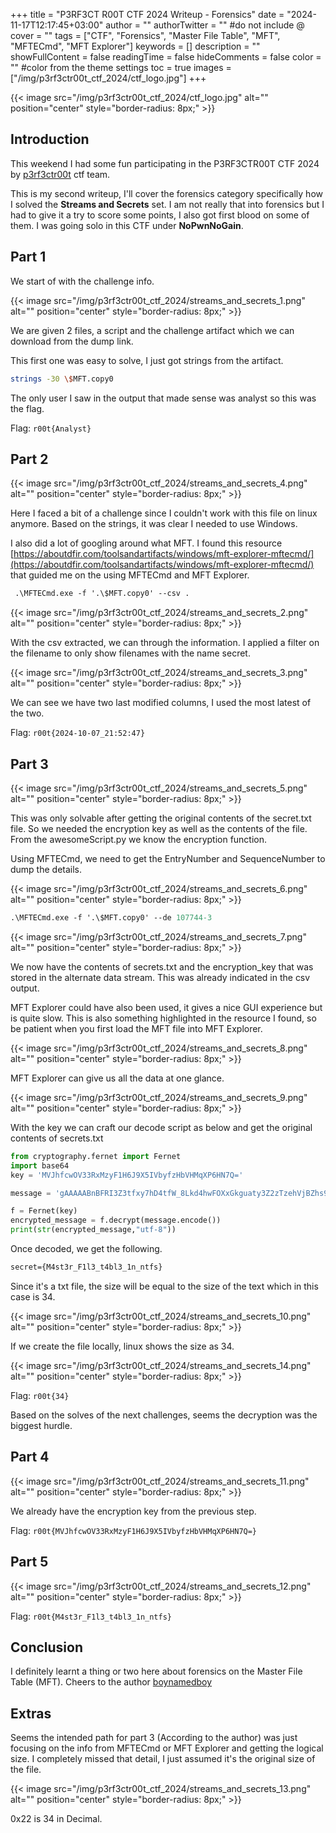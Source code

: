 +++
title = "P3RF3CT R00T CTF 2024 Writeup - Forensics"
date = "2024-11-17T12:17:45+03:00"
author = ""
authorTwitter = "" #do not include @
cover = ""
tags = ["CTF", "Forensics", "Master File Table", "MFT", "MFTECmd", "MFT Explorer"]
keywords = []
description = ""
showFullContent = false
readingTime = false
hideComments = false
color = "" #color from the theme settings
toc = true
images = ["/img/p3rf3ctr00t_ctf_2024/ctf_logo.jpg"]
+++

<!--more-->
{{< image src="/img/p3rf3ctr00t_ctf_2024/ctf_logo.jpg" alt="" position="center" style="border-radius: 8px;" >}}

## Introduction
This weekend I had some fun participating in the P3RF3CTR00T CTF 2024 by [p3rf3ctr00t](https://twitter.com/p3rf3ctr00t) ctf team.

This is my second writeup, I'll cover the forensics category specifically how I solved the **Streams and Secrets** set. I am not really that into forensics but I had to give it a try to score some points, I also got first blood on some of them. I was going solo in this CTF under **NoPwnNoGain**.

## Part 1

We start of with the challenge info.

{{< image src="/img/p3rf3ctr00t_ctf_2024/streams_and_secrets_1.png" alt="" position="center" style="border-radius: 8px;" >}}

We are given 2 files, a script and the challenge artifact which we can download from the dump link.

This first one was easy to solve, I just got strings from the artifact.

```sh
strings -30 \$MFT.copy0
```
The only user I saw in the output that made sense was analyst so this was the flag.

Flag: `r00t{Analyst}`

## Part 2

{{< image src="/img/p3rf3ctr00t_ctf_2024/streams_and_secrets_4.png" alt="" position="center" style="border-radius: 8px;" >}}


Here I faced a bit of a challenge since I couldn't work with this file on linux anymore. Based on the strings, it was clear I needed to use Windows. 

I also did a lot of googling around what MFT. I found this resource [https://aboutdfir.com/toolsandartifacts/windows/mft-explorer-mftecmd/](https://aboutdfir.com/toolsandartifacts/windows/mft-explorer-mftecmd/) that guided me on the using MFTECmd and MFT Explorer.

```ps
 .\MFTECmd.exe -f '.\$MFT.copy0' --csv .
 ```
{{< image src="/img/p3rf3ctr00t_ctf_2024/streams_and_secrets_2.png" alt="" position="center" style="border-radius: 8px;" >}}

With the csv extracted, we can through the information. I applied a filter on the filename to only show filenames with the name secret.

{{< image src="/img/p3rf3ctr00t_ctf_2024/streams_and_secrets_3.png" alt="" position="center" style="border-radius: 8px;" >}}

We can see we have two last modified columns, I used the most latest of the two.

Flag: `r00t{2024-10-07_21:52:47}`

## Part 3

{{< image src="/img/p3rf3ctr00t_ctf_2024/streams_and_secrets_5.png" alt="" position="center" style="border-radius: 8px;" >}}

This was only solvable after getting the original contents of the secret.txt file. So we needed the encryption key as well as the contents of the file. From the awesomeScript.py we know the encryption function.

Using MFTECmd, we need to get the EntryNumber and SequenceNumber to dump the details.

{{< image src="/img/p3rf3ctr00t_ctf_2024/streams_and_secrets_6.png" alt="" position="center" style="border-radius: 8px;" >}}


```ps
.\MFTECmd.exe -f '.\$MFT.copy0' --de 107744-3
```

{{< image src="/img/p3rf3ctr00t_ctf_2024/streams_and_secrets_7.png" alt="" position="center" style="border-radius: 8px;" >}}

We now have the contents of secrets.txt and the encryption_key that was stored in the alternate data stream. This was already indicated in the csv output.

MFT Explorer could have also been used, it gives a nice GUI experience but is quite slow. This is also something highlighted in the resource I found, so be patient when you first load the MFT file into MFT Explorer.

{{< image src="/img/p3rf3ctr00t_ctf_2024/streams_and_secrets_8.png" alt="" position="center" style="border-radius: 8px;" >}}

MFT Explorer can give us all the data at one glance.

{{< image src="/img/p3rf3ctr00t_ctf_2024/streams_and_secrets_9.png" alt="" position="center" style="border-radius: 8px;" >}}


With the key we can craft our decode script as below and get the original contents of secrets.txt

```py
from cryptography.fernet import Fernet
import base64
key = 'MVJhfcwOV33RxMzyF1H6J9X5IVbyfzHbVHMqXP6HN7Q=' 

message = 'gAAAAABnBFRI3Z3tfxy7hD4tfW_8Lkd4hwFOXxGkguaty3Z2zTzehVjBZhs9Q57y8g--0rTvkaZw44o-Nc0NxLFHqEYPiLab0FYXf7Y-34Rz27tKq_IFClITfXafCFR5BQb07PawxhP-'

f = Fernet(key)
encrypted_message = f.decrypt(message.encode())
print(str(encrypted_message,"utf-8"))
```
Once decoded, we get the following.

```txt
secret={M4st3r_F1l3_t4bl3_1n_ntfs}
```

Since it's a txt file, the size will be equal to the size of the text which in this case is 34.

{{< image src="/img/p3rf3ctr00t_ctf_2024/streams_and_secrets_10.png" alt="" position="center" style="border-radius: 8px;" >}}

If we create the file locally, linux shows the size as 34.

{{< image src="/img/p3rf3ctr00t_ctf_2024/streams_and_secrets_14.png" alt="" position="center" style="border-radius: 8px;" >}}

Flag: `r00t{34}`

Based on the solves of the next challenges, seems the decryption was the biggest hurdle.

## Part 4

{{< image src="/img/p3rf3ctr00t_ctf_2024/streams_and_secrets_11.png" alt="" position="center" style="border-radius: 8px;" >}}

We already have the encryption key from the previous step.

Flag: `r00t{MVJhfcwOV33RxMzyF1H6J9X5IVbyfzHbVHMqXP6HN7Q=}`

## Part 5

{{< image src="/img/p3rf3ctr00t_ctf_2024/streams_and_secrets_12.png" alt="" position="center" style="border-radius: 8px;" >}}


Flag: `r00t{M4st3r_F1l3_t4bl3_1n_ntfs}`

## Conclusion

I definitely learnt a thing or two here about forensics on the Master File Table (MFT). Cheers to the author [boynamedboy](https://x.com/festusgichohi1)

## Extras

Seems the intended path for part 3 (According to the author) was just focusing on the info from MFTECmd or MFT Explorer and getting the logical size. I completely missed that detail, I just assumed it's the original size of the file.

{{< image src="/img/p3rf3ctr00t_ctf_2024/streams_and_secrets_13.png" alt="" position="center" style="border-radius: 8px;" >}}

0x22 is 34 in Decimal.

